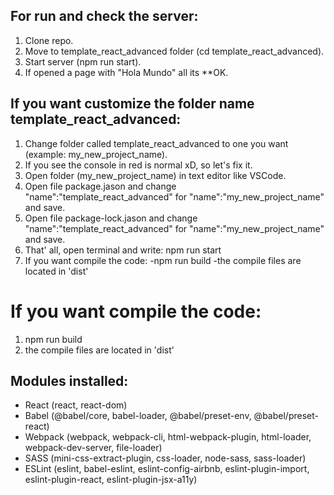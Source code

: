 ## For run and check the server:

1. Clone repo.
2. Move to template_react_advanced folder (cd template_react_advanced).
3. Start server (npm run start).
4. If opened a page with "Hola Mundo" all its **OK.

## If you want customize the folder name template_react_advanced:

1. Change folder called template_react_advanced to one you want (example: my_new_project_name).
2. If you see the console in red is normal xD, so let's fix it.
3. Open folder (my_new_project_name) in text editor like VSCode.
4. Open file package.jason and change "name":"template_react_advanced" for "name":"my_new_project_name" and save.
5. Open file package-lock.jason and change "name":"template_react_advanced" for "name":"my_new_project_name" and save.
6. That' all, open terminal and write: npm run start
7. If you want compile the code: -npm run build -the compile files are located in 'dist'

# If you want compile the code:
1. npm run build
2. the compile files are located in 'dist'

## Modules installed:

- React (react, react-dom)
- Babel (@babel/core, babel-loader, @babel/preset-env, @babel/preset-react)
- Webpack (webpack, webpack-cli, html-webpack-plugin, html-loader, webpack-dev-server, file-loader)
- SASS (mini-css-extract-plugin, css-loader, node-sass, sass-loader)
- ESLint (eslint, babel-eslint, eslint-config-airbnb, eslint-plugin-import, eslint-plugin-react, eslint-plugin-jsx-a11y)
